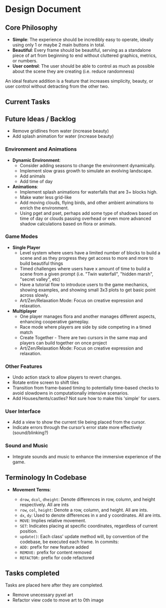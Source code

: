 # Design Document

## Core Philosophy

-   **Simple**: The experience should be incredibly easy to operate, ideally using only 1 or maybe 2 main buttons in total.
-   **Beautiful**: Every frame should be beautiful, serving as a standalone piece of art from beginning to end without cluttered graphics, metrics, or numbers.
-   **User control**: The user should be able to control as much as possible about the scene they are creating (i.e. reduce randomness)

An ideal feature addition is a feature that increases simplicity, beauty, or user control without detracting from the other two.

## Current Tasks

## Future Ideas / Backlog

-   Remove gridlines from water (increase beauty)
-   Add splash animation for water (increase beauty)

### Environment and Animations

-   **Dynamic Environment**:
    -   Consider adding seasons to change the environment dynamically.
    -   Implement slow grass growth to simulate an evolving landscape.
    -   Add animals
    -   Add time of day
-   **Animations**:
    -   Implement splash animations for waterfalls that are 3+ blocks high.
    -   Make water less grid-like
    -   Add moving clouds, flying birds, and other ambient animations to enrich the environment.
    -   Using pget and pset, perhaps add some type of shadows based on time of day or clouds passing overhead or even more advanced shadow calculations based on flora or animals.

### Game Modes

-   **Single Player**
    -   Level system where users have a limited number of blocks to build a scene and as they progress they get access to more and more to build beautiful things
    -   Timed challenges where users have x amount of time to build a scene from a given prompt (i.e. "Twin waterfall", "hidden marsh", "secret valley", etc)
    -   Have a tutorial flow to introduce users to the game mechanics, showing examples, and showing small 3x3 plots to get basic point across slowly.
    -   Art/Zen/Relaxation Mode: Focus on creative expression and relaxation.
-   **Multiplayer**
    -   One player manages flora and another manages different aspects, enhancing cooperative gameplay.
    -   Race mode where players are side by side competing in a timed match
    -   Create Together - There are two cursors in the same map and players can build together on once project
    -   Art/Zen/Relaxation Mode: Focus on creative expression and relaxation.

### Other Features

-   Undo action stack to allow players to revert changes.
-   Rotate entire screen to shift tiles
-   Transition from frame-based timing to potentially time-based checks to avoid slowdowns in computationally intensive scenarios.
-   Add Houses/tents/castles? Not sure how to make this 'simple' for users.

### User Interface

-   Add a view to show the current tile being placed from the cursor.
-   Indicate errors through the cursor’s error state more effectively (sound/blinking?)

### Sound and Music

-   Integrate sounds and music to enhance the immersive experience of the game.

## Terminology In Codebase

-   **Movement Terms**:

    -   `drow`, `dcol`, `dheight`: Denote differences in row, column, and height respectively. All are ints
    -   `row`, `col`, `height`: Denote a row, column, and height. All are ints.
    -   `dx`, `dy`: Used to denote differences in x and y coordinates. All are ints.
    -   `MOVE`: Implies relative movement.
    -   `SET`: Indicates placing at specific coordinates, regardless of current position.
    -   `update()`: Each class' update method will, by convention of the codebase, be executed each frame.
        In commits:
    -   `ADD:` prefix for new feature added
    -   `REMOVE:` prefix for content removed
    -   `REFACTOR:` prefix for code refactored

## Tasks completed

Tasks are placed here after they are completed.

-   Remove unecessary pyxel art
-   Refactor view code to move art to 0th image
